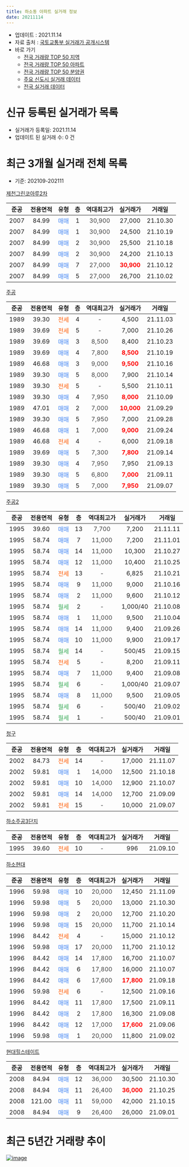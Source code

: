 ```yaml
---
title: 하소동 아파트 실거래 정보
date: 20211114
---
```


* 업데이트 : 2021.11.14
* 자료 출처 : [국토교통부 실거래가 공개시스템](http://rt.molit.go.kr)
* 바로 가기
    * [전국 거래량 TOP 50 지역](https://apt-info.github.io/apt-trade-info/tr)
    * [전국 거래량 TOP 50 아파트](https://apt-info.github.io/apt-trade-info/ta)
    * [전국 거래량 TOP 50 분양권](https://apt-info.github.io/apt-trade-info/tb)
    * [주요 신도시 실거래 데이터](https://apt-info.github.io/apt-trade-info/newtown)
    * [전국 실거래 데이터](https://apt-info.github.io/apt-trade-info/all)



<script async src="https://pagead2.googlesyndication.com/pagead/js/adsbygoogle.js"></script>
<!-- 기본광고 -->
<ins class="adsbygoogle"
     style="display:block"
     data-ad-client="ca-pub-1142216861245946"
     data-ad-slot="4805727019"
     data-ad-format="auto"
     data-full-width-responsive="true"></ins>
<script>
     (adsbygoogle = window.adsbygoogle || []).push({});
</script>


# 신규 등록된 실거래가 목록

* 실거래가 등록일: 2021.11.14
* 업데이트 된 실거래 수: 0 건




<script async src="https://pagead2.googlesyndication.com/pagead/js/adsbygoogle.js"></script>
<!-- 기본광고 -->
<ins class="adsbygoogle"
     style="display:block"
     data-ad-client="ca-pub-1142216861245946"
     data-ad-slot="4805727019"
     data-ad-format="auto"
     data-full-width-responsive="true"></ins>
<script>
     (adsbygoogle = window.adsbygoogle || []).push({});
</script>


# 최근 3개월 실거래 전체 목록
* 기준: 202109-202111


[제천그린코아루2차](https://search.naver.com/search.naver?query=%EC%A0%9C%EC%B2%9C%EA%B7%B8%EB%A6%B0%EC%BD%94%EC%95%84%EB%A3%A82%EC%B0%A8)

|준공|전용면적|유형|층|역대최고가|실거래가|거래일|
|:---:|:---:|:---:|:---:|:---:|:---:|:---:|
|2007|84.99|<span style="color:#4285F3">매매</span>|1|<span style="color:#444444">30,900</span>|27,000|21.10.30|
|2007|84.99|<span style="color:#4285F3">매매</span>|1|<span style="color:#444444">30,900</span>|24,500|21.10.19|
|2007|84.99|<span style="color:#4285F3">매매</span>|2|<span style="color:#444444">30,900</span>|25,500|21.10.18|
|2007|84.99|<span style="color:#4285F3">매매</span>|2|<span style="color:#444444">30,900</span>|24,200|21.10.13|
|2007|84.99|<span style="color:#4285F3">매매</span>|7|<span style="color:#444444">27,000</span>|<b><span style="color:#FF0000">30,900</span></b>|21.10.12|
|2007|84.99|<span style="color:#4285F3">매매</span>|5|<span style="color:#444444">27,000</span>|26,700|21.10.02|

[주공](https://search.naver.com/search.naver?query=%EC%A3%BC%EA%B3%B5)

|준공|전용면적|유형|층|역대최고가|실거래가|거래일|
|:---:|:---:|:---:|:---:|:---:|:---:|:---:|
|1989|39.30|<span style="color:#FF5A00">전세</span>|4|<span style="color:#444444">-</span>|4,500|21.11.03|
|1989|39.69|<span style="color:#FF5A00">전세</span>|5|<span style="color:#444444">-</span>|7,000|21.10.26|
|1989|39.69|<span style="color:#4285F3">매매</span>|3|<span style="color:#444444">8,500</span>|8,400|21.10.23|
|1989|39.69|<span style="color:#4285F3">매매</span>|4|<span style="color:#444444">7,800</span>|<b><span style="color:#FF0000">8,500</span></b>|21.10.19|
|1989|46.68|<span style="color:#4285F3">매매</span>|3|<span style="color:#444444">9,000</span>|<b><span style="color:#FF0000">9,500</span></b>|21.10.16|
|1989|39.30|<span style="color:#4285F3">매매</span>|5|<span style="color:#444444">8,000</span>|7,900|21.10.14|
|1989|39.30|<span style="color:#FF5A00">전세</span>|5|<span style="color:#444444">-</span>|5,500|21.10.11|
|1989|39.30|<span style="color:#4285F3">매매</span>|4|<span style="color:#444444">7,950</span>|<b><span style="color:#FF0000">8,000</span></b>|21.10.09|
|1989|47.01|<span style="color:#4285F3">매매</span>|2|<span style="color:#444444">7,000</span>|<b><span style="color:#FF0000">10,000</span></b>|21.09.29|
|1989|39.30|<span style="color:#4285F3">매매</span>|5|<span style="color:#444444">7,950</span>|7,000|21.09.28|
|1989|46.68|<span style="color:#4285F3">매매</span>|1|<span style="color:#444444">7,000</span>|<b><span style="color:#FF0000">9,000</span></b>|21.09.24|
|1989|46.68|<span style="color:#FF5A00">전세</span>|4|<span style="color:#444444">-</span>|6,000|21.09.18|
|1989|39.69|<span style="color:#4285F3">매매</span>|5|<span style="color:#444444">7,300</span>|<b><span style="color:#FF0000">7,800</span></b>|21.09.14|
|1989|39.30|<span style="color:#4285F3">매매</span>|4|<span style="color:#444444">7,950</span>|7,950|21.09.13|
|1989|39.30|<span style="color:#4285F3">매매</span>|5|<span style="color:#444444">6,800</span>|<b><span style="color:#FF0000">7,000</span></b>|21.09.11|
|1989|39.30|<span style="color:#4285F3">매매</span>|5|<span style="color:#444444">7,000</span>|<b><span style="color:#FF0000">7,950</span></b>|21.09.07|

[주공2](https://search.naver.com/search.naver?query=%EC%A3%BC%EA%B3%B52)

|준공|전용면적|유형|층|역대최고가|실거래가|거래일|
|:---:|:---:|:---:|:---:|:---:|:---:|:---:|
|1995|39.60|<span style="color:#4285F3">매매</span>|13|<span style="color:#444444">7,700</span>|7,200|21.11.11|
|1995|58.74|<span style="color:#4285F3">매매</span>|7|<span style="color:#444444">11,000</span>|7,200|21.11.01|
|1995|58.74|<span style="color:#4285F3">매매</span>|14|<span style="color:#444444">11,000</span>|10,300|21.10.27|
|1995|58.74|<span style="color:#4285F3">매매</span>|12|<span style="color:#444444">11,000</span>|10,400|21.10.25|
|1995|58.74|<span style="color:#FF5A00">전세</span>|13|<span style="color:#444444">-</span>|6,825|21.10.21|
|1995|58.74|<span style="color:#4285F3">매매</span>|9|<span style="color:#444444">11,000</span>|9,000|21.10.16|
|1995|58.74|<span style="color:#4285F3">매매</span>|2|<span style="color:#444444">11,000</span>|9,600|21.10.12|
|1995|58.74|<span style="color:#34A853">월세</span>|2|<span style="color:#444444">-</span>|1,000/40|21.10.08|
|1995|58.74|<span style="color:#4285F3">매매</span>|1|<span style="color:#444444">11,000</span>|9,500|21.10.04|
|1995|58.74|<span style="color:#4285F3">매매</span>|14|<span style="color:#444444">11,000</span>|9,400|21.09.26|
|1995|58.74|<span style="color:#4285F3">매매</span>|10|<span style="color:#444444">11,000</span>|9,900|21.09.17|
|1995|58.74|<span style="color:#34A853">월세</span>|14|<span style="color:#444444">-</span>|500/45|21.09.15|
|1995|58.74|<span style="color:#FF5A00">전세</span>|5|<span style="color:#444444">-</span>|8,200|21.09.11|
|1995|58.74|<span style="color:#4285F3">매매</span>|7|<span style="color:#444444">11,000</span>|9,400|21.09.08|
|1995|58.74|<span style="color:#34A853">월세</span>|6|<span style="color:#444444">-</span>|1,000/40|21.09.07|
|1995|58.74|<span style="color:#4285F3">매매</span>|8|<span style="color:#444444">11,000</span>|9,500|21.09.05|
|1995|58.74|<span style="color:#34A853">월세</span>|6|<span style="color:#444444">-</span>|500/40|21.09.02|
|1995|58.74|<span style="color:#34A853">월세</span>|1|<span style="color:#444444">-</span>|500/40|21.09.01|

[청구](https://search.naver.com/search.naver?query=%EC%B2%AD%EA%B5%AC)

|준공|전용면적|유형|층|역대최고가|실거래가|거래일|
|:---:|:---:|:---:|:---:|:---:|:---:|:---:|
|2002|84.73|<span style="color:#FF5A00">전세</span>|14|<span style="color:#444444">-</span>|17,000|21.11.07|
|2002|59.81|<span style="color:#4285F3">매매</span>|1|<span style="color:#444444">14,000</span>|12,500|21.10.18|
|2002|59.81|<span style="color:#4285F3">매매</span>|10|<span style="color:#444444">14,000</span>|12,900|21.10.07|
|2002|59.81|<span style="color:#4285F3">매매</span>|14|<span style="color:#444444">14,000</span>|12,700|21.09.09|
|2002|59.81|<span style="color:#FF5A00">전세</span>|15|<span style="color:#444444">-</span>|10,000|21.09.07|


<script async src="https://pagead2.googlesyndication.com/pagead/js/adsbygoogle.js"></script>
<!-- 기본광고 -->
<ins class="adsbygoogle"
     style="display:block"
     data-ad-client="ca-pub-1142216861245946"
     data-ad-slot="4805727019"
     data-ad-format="auto"
     data-full-width-responsive="true"></ins>
<script>
     (adsbygoogle = window.adsbygoogle || []).push({});
</script>


[하소주공3단지](https://search.naver.com/search.naver?query=%ED%95%98%EC%86%8C%EC%A3%BC%EA%B3%B53%EB%8B%A8%EC%A7%80)

|준공|전용면적|유형|층|역대최고가|실거래가|거래일|
|:---:|:---:|:---:|:---:|:---:|:---:|:---:|
|1995|39.60|<span style="color:#FF5A00">전세</span>|10|<span style="color:#444444">-</span>|996|21.09.10|

[하소현대](https://search.naver.com/search.naver?query=%ED%95%98%EC%86%8C%ED%98%84%EB%8C%80)

|준공|전용면적|유형|층|역대최고가|실거래가|거래일|
|:---:|:---:|:---:|:---:|:---:|:---:|:---:|
|1996|59.98|<span style="color:#4285F3">매매</span>|10|<span style="color:#444444">20,000</span>|12,450|21.11.09|
|1996|59.98|<span style="color:#4285F3">매매</span>|5|<span style="color:#444444">20,000</span>|13,000|21.10.30|
|1996|59.98|<span style="color:#4285F3">매매</span>|2|<span style="color:#444444">20,000</span>|12,700|21.10.20|
|1996|59.98|<span style="color:#4285F3">매매</span>|15|<span style="color:#444444">20,000</span>|11,700|21.10.14|
|1996|84.42|<span style="color:#FF5A00">전세</span>|4|<span style="color:#444444">-</span>|15,000|21.10.12|
|1996|59.98|<span style="color:#4285F3">매매</span>|17|<span style="color:#444444">20,000</span>|11,700|21.10.12|
|1996|84.42|<span style="color:#4285F3">매매</span>|14|<span style="color:#444444">17,800</span>|16,700|21.10.07|
|1996|84.42|<span style="color:#4285F3">매매</span>|6|<span style="color:#444444">17,800</span>|16,000|21.10.07|
|1996|84.42|<span style="color:#4285F3">매매</span>|6|<span style="color:#444444">17,600</span>|<b><span style="color:#FF0000">17,800</span></b>|21.09.18|
|1996|59.98|<span style="color:#FF5A00">전세</span>|6|<span style="color:#444444">-</span>|12,500|21.09.16|
|1996|84.42|<span style="color:#4285F3">매매</span>|11|<span style="color:#444444">17,800</span>|17,500|21.09.11|
|1996|84.42|<span style="color:#4285F3">매매</span>|2|<span style="color:#444444">17,800</span>|16,300|21.09.08|
|1996|84.42|<span style="color:#4285F3">매매</span>|12|<span style="color:#444444">17,000</span>|<b><span style="color:#FF0000">17,600</span></b>|21.09.06|
|1996|59.98|<span style="color:#4285F3">매매</span>|1|<span style="color:#444444">20,000</span>|11,800|21.09.02|

[현대힐스테이트](https://search.naver.com/search.naver?query=%ED%98%84%EB%8C%80%ED%9E%90%EC%8A%A4%ED%85%8C%EC%9D%B4%ED%8A%B8)

|준공|전용면적|유형|층|역대최고가|실거래가|거래일|
|:---:|:---:|:---:|:---:|:---:|:---:|:---:|
|2008|84.94|<span style="color:#4285F3">매매</span>|12|<span style="color:#444444">36,000</span>|30,500|21.10.30|
|2008|84.94|<span style="color:#4285F3">매매</span>|11|<span style="color:#444444">26,400</span>|<b><span style="color:#FF0000">36,000</span></b>|21.10.25|
|2008|121.00|<span style="color:#4285F3">매매</span>|11|<span style="color:#444444">59,000</span>|42,000|21.10.15|
|2008|84.94|<span style="color:#4285F3">매매</span>|9|<span style="color:#444444">26,400</span>|26,000|21.09.01|



<script async src="https://pagead2.googlesyndication.com/pagead/js/adsbygoogle.js"></script>
<!-- 기본광고 -->
<ins class="adsbygoogle"
     style="display:block"
     data-ad-client="ca-pub-1142216861245946"
     data-ad-slot="4805727019"
     data-ad-format="auto"
     data-full-width-responsive="true"></ins>
<script>
     (adsbygoogle = window.adsbygoogle || []).push({});
</script>


# 최근 5년간 거래량 추이


<div style="width:100%;">
    <canvas id="deal_progress" height="200"></canvas>
</div>

<script>
new Chart(document.getElementById("deal_progress"), {
    type: 'line',
    data: {
        labels: ['16.01','16.02','16.03','16.04','16.05','16.06','16.07','16.08','16.09','16.10','16.11','16.12','17.01','17.02','17.03','17.04','17.05','17.06','17.07','17.08','17.09','17.10','17.11','17.12','18.01','18.02','18.03','18.04','18.05','18.06','18.07','18.08','18.09','18.10','18.11','18.12','19.01','19.02','19.03','19.04','19.05','19.06','19.07','19.08','19.09','19.10','19.11','19.12','20.01','20.02','20.03','20.04','20.05','20.06','20.07','20.08','20.09','20.10','20.11','20.12','21.01','21.02','21.03','21.04','21.05','21.06','21.07','21.08','21.09','21.10','21.11'],
        datasets: [{
            label: '매매/분양권',
            data: [26,31,22,22,16,21,12,21,9,14,11,10,8,24,21,15,19,25,22,19,15,11,15,10,14,9,16,19,8,14,11,12,13,14,12,8,9,11,16,10,17,18,17,19,19,22,10,19,17,39,21,16,18,22,18,20,21,26,19,25,46,28,22,27,26,17,28,22,18,27,3],
            borderColor: "rgba(66, 133, 243, 1)",
            backgroundColor: "rgba(66, 133, 243, 0.05)",
            borderWidth: 1,
            pointRadius: 0,
            fill: false,
            lineTension: 0
        },{
            label: '전/월세',
            data: [11,15,7,5,7,10,2,15,4,11,10,5,9,5,16,9,10,6,12,8,10,5,8,9,13,17,13,10,8,9,11,8,8,13,7,11,5,10,12,11,7,9,7,8,7,13,12,7,14,13,6,4,6,7,4,6,4,6,3,8,13,13,9,9,5,7,10,10,9,5,2],
            borderColor: "rgba(255, 90, 0, 1)",
            backgroundColor: "rgba(255, 90, 0, 0.05)",
            borderWidth: 1,
            pointRadius: 0,
            fill: false,
            lineTension: 0
        },{
            label: '합계',
            data: [37,46,29,27,23,31,14,36,13,25,21,15,17,29,37,24,29,31,34,27,25,16,23,19,27,26,29,29,16,23,22,20,21,27,19,19,14,21,28,21,24,27,24,27,26,35,22,26,31,52,27,20,24,29,22,26,25,32,22,33,59,41,31,36,31,24,38,32,27,32,5],
            borderColor: "rgba(0, 0, 0, 1)",
            backgroundColor: "rgba(0, 0, 0, 0.03)",
            borderWidth: 0.1,
            pointRadius: 0,
            fill: true,
            lineTension: 0
        }
        ]
    },
    options: {
        responsive: true,
        title: {
            display: false
        },
        tooltips: {
            mode: 'index',
            intersect: false
        },
        hover: {
            mode: 'nearest',
            intersect: true
        },
        scales: {
            xAxes: [{
                display: true,
                scaleLabel: {
                    display: true,
                    labelString: '년/월'
                }
            }],
            yAxes: [{
                display: true,
                ticks: {
                    suggestedMin: 0,
                },
                scaleLabel: {
                    display: true,
                    labelString: '실거래 수'
                }
            }]
        }
    }
});

</script>


[![image](https://apt-info.github.io/images/2020-01-03-apt-trade-info/1024x500.png)](https://play.google.com/store/apps/details?id=com.aptinfo.apttradeinfo)

